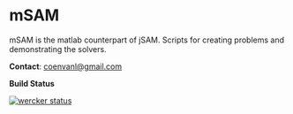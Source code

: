 mSAM
====
 
mSAM is the matlab counterpart of jSAM. Scripts for creating problems and demonstrating the solvers.

**Contact**: [coenvanl@gmail.com](mailto:coenvanl@gmail.com)

__Build Status__

[![wercker status](https://app.wercker.com/status/2ee92740ab543075323355361376b1ab/m/master "wercker status")](https://app.wercker.com/project/byKey/2ee92740ab543075323355361376b1ab)

